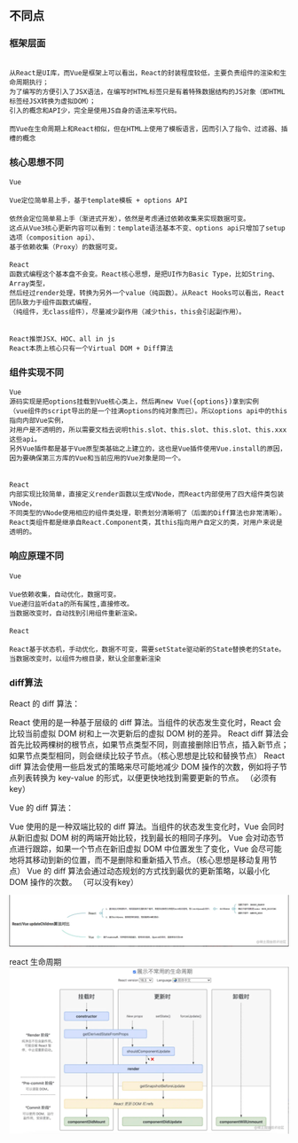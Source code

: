 ## 不同点
### 框架层面

```text

从React是UI库，而Vue是框架上可以看出，React的封装程度较低，主要负责组件的渲染和生命周期执行；
为了编写的方便引入了JSX语法，在编写时HTML标签只是有着特殊数据结构的JS对象（即HTML标签经JSX转换为虚拟DOM）；
引入的概念和API少，完全是使用JS自身的语法来写代码。

而Vue在生命周期上和React相似，但在HTML上使用了模板语言，因而引入了指令、过滤器、插槽的概念
```


### 核心思想不同
```text
Vue

Vue定位简单易上手，基于template模板 + options API

依然会定位简单易上手（渐进式开发），依然是考虑通过依赖收集来实现数据可变。
这点从Vue3核心更新内容可以看到：template语法基本不变、options api只增加了setup选项（composition api）、
基于依赖收集（Proxy）的数据可变。

React
函数式编程这个基本盘不会变。React核心思想，是把UI作为Basic Type，比如String、Array类型，
然后经过render处理，转换为另外一个value（纯函数）。从React Hooks可以看出，React团队致力于组件函数式编程，
（纯组件，无class组件），尽量减少副作用（减少this，this会引起副作用）。


React推崇JSX、HOC、all in js
React本质上核心只有一个Virtual DOM + Diff算法

```

### 组件实现不同
```text
Vue
源码实现是把options挂载到Vue核心类上，然后再new Vue({options})拿到实例
（vue组件的script导出的是一个挂满options的纯对象而已）。所以options api中的this指向内部Vue实例，
对用户是不透明的，所以需要文档去说明this.slot、this.slot、this.slot、this.xxx这些api。
另外Vue插件都是基于Vue原型类基础之上建立的，这也是Vue插件使用Vue.install的原因，
因为要确保第三方库的Vue和当前应用的Vue对象是同一个。


React
内部实现比较简单，直接定义render函数以生成VNode，而React内部使用了四大组件类包装VNode，
不同类型的VNode使用相应的组件类处理，职责划分清晰明了（后面的Diff算法也非常清晰）。
React类组件都是继承自React.Component类，其this指向用户自定义的类，对用户来说是透明的。
```

### 响应原理不同

```text
Vue

Vue依赖收集，自动优化，数据可变。
Vue递归监听data的所有属性,直接修改。
当数据改变时，自动找到引用组件重新渲染。

React

React基于状态机，手动优化，数据不可变，需要setState驱动新的State替换老的State。
当数据改变时，以组件为根目录，默认全部重新渲染

```

### diff算法

React 的 diff 算法：

React 使用的是一种基于层级的 diff 算法。当组件的状态发生变化时，React 会比较当前虚拟 DOM 树和上一次更新后的虚拟 DOM 树的差异。
React diff 算法会首先比较两棵树的根节点，如果节点类型不同，则直接删除旧节点，插入新节点；如果节点类型相同，则会继续比较子节点。（核心思想是比较和替换节点）
React diff 算法会使用一些启发式的策略来尽可能地减少 DOM 操作的次数，例如将子节点列表转换为 key-value 的形式，以便更快地找到需要更新的节点。
（必须有key）

Vue 的 diff 算法：

Vue 使用的是一种双端比较的 diff 算法。当组件的状态发生变化时，Vue 会同时从新旧虚拟 DOM 树的两端开始比较，找到最长的相同子序列。
Vue 会对动态节点进行跟踪，如果一个节点在新旧虚拟 DOM 中位置发生了变化，Vue 会尽可能地将其移动到新的位置，而不是删除和重新插入节点。（核心思想是移动复用节点）
Vue 的 diff 算法会通过动态规划的方式找到最优的更新策略，以最小化 DOM 操作的次数。
（可以没有key）


![img_15.png](img_15.png)


react 生命周期
![img_16.png](img_16.png)
